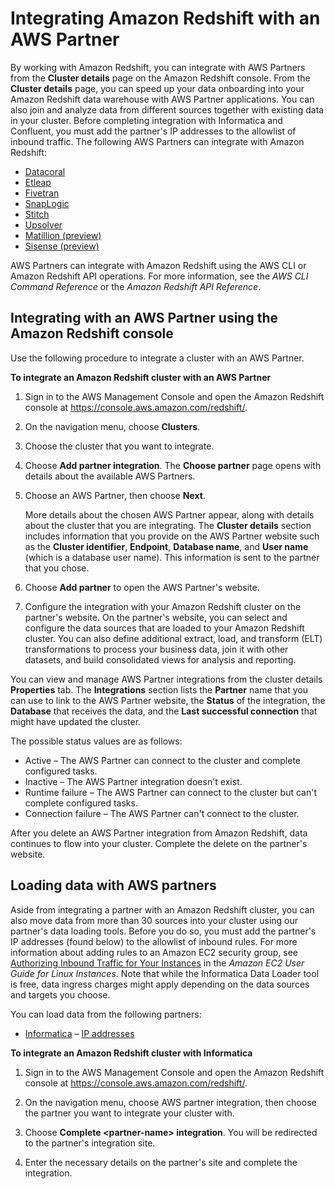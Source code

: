 # Integrating Amazon Redshift with an AWS Partner<a name="partner-integration"></a>

By working with Amazon Redshift, you can integrate with AWS Partners from the **Cluster details** page on the Amazon Redshift console\. From the **Cluster details** page, you can speed up your data onboarding into your Amazon Redshift data warehouse with AWS Partner applications\. You can also join and analyze data from different sources together with existing data in your cluster\. Before completing integration with Informatica and Confluent, you must add the partner's IP addresses to the allowlist of inbound traffic\. The following AWS Partners can integrate with Amazon Redshift: 
+ [Datacoral](https://www.datacoral.com/aws-partnership/)
+ [Etleap](https://etleap.com/partners/aws-amazon-web-services/)
+ [Fivetran](https://fivetran.com/partners/aws)
+ [SnapLogic](https://www.snaplogic.com/partners/amazon-web-services)
+ [Stitch](https://www.stitchdata.com/data-warehouses/amazon-redshift/)
+ [Upsolver](https://www.upsolver.com/integrations/redshift)
+ [Matillion \(preview\)](https://www.matillion.com/technology/cloud-data-warehouse/amazon-redshift/)
+ [Sisense \(preview\)](https://www.sisense.com/)

AWS Partners can integrate with Amazon Redshift using the AWS CLI or Amazon Redshift API operations\. For more information, see the *AWS CLI Command Reference* or the *Amazon Redshift API Reference*\. 

## Integrating with an AWS Partner using the Amazon Redshift console<a name="partner-integration-console"></a>

Use the following procedure to integrate a cluster with an AWS Partner\. 

**To integrate an Amazon Redshift cluster with an AWS Partner**

1. Sign in to the AWS Management Console and open the Amazon Redshift console at [https://console\.aws\.amazon\.com/redshift/](https://console.aws.amazon.com/redshift/)\.

1. On the navigation menu, choose **Clusters**\. 

1. Choose the cluster that you want to integrate\. 

1. Choose **Add partner integration**\. The **Choose partner** page opens with details about the available AWS Partners\. 

1. Choose an AWS Partner, then choose **Next**\. 

   More details about the chosen AWS Partner appear, along with details about the cluster that you are integrating\. The **Cluster details** section includes information that you provide on the AWS Partner website such as the **Cluster identifier**, **Endpoint**, **Database name**, and **User name** \(which is a database user name\)\. This information is sent to the partner that you chose\. 

1. Choose **Add partner** to open the AWS Partner's website\.

1. Configure the integration with your Amazon Redshift cluster on the partner's website\. On the partner's website, you can select and configure the data sources that are loaded to your Amazon Redshift cluster\. You can also define additional extract, load, and transform \(ELT\) transformations to process your business data, join it with other datasets, and build consolidated views for analysis and reporting\.  

You can view and manage AWS Partner integrations from the cluster details **Properties** tab\. The **Integrations** section lists the **Partner** name that you can use to link to the AWS Partner website, the **Status** of the integration, the **Database** that receives the data, and the **Last successful connection** that might have updated the cluster\. 

The possible status values are as follows: 
+ Active – The AWS Partner can connect to the cluster and complete configured tasks\.
+ Inactive – The AWS Partner integration doesn't exist\.
+ Runtime failure – The AWS Partner can connect to the cluster but can't complete configured tasks\.
+ Connection failure – The AWS Partner can't connect to the cluster\. 

After you delete an AWS Partner integration from Amazon Redshift, data continues to flow into your cluster\. Complete the delete on the partner's website\.

## Loading data with AWS partners<a name="partner-integration-data-load"></a>

Aside from integrating a partner with an Amazon Redshift cluster, you can also move data from more than 30 sources into your cluster using our partner's data loading tools\. Before you do so, you must add the partner's IP addresses \(found below\) to the allowlist of inbound rules\. For more information about adding rules to an Amazon EC2 security group, see [ Authorizing Inbound Traffic for Your Instances](https://docs.aws.amazon.com/AWSEC2/latest/UserGuide/authorizing-access-to-an-instance.html) in the *Amazon EC2 User Guide for Linux Instances*\. Note that while the Informatica Data Loader tool is free, data ingress charges might apply depending on the data sources and targets you choose\.

You can load data from the following partners:
+ [Informatica](https://www.informatica.com/solutions/explore-ecosystems/aws.html) – [IP addresses](https://knowledge.informatica.com/s/article/611041?language=en_US)

**To integrate an Amazon Redshift cluster with Informatica**

1. Sign in to the AWS Management Console and open the Amazon Redshift console at [https://console\.aws\.amazon\.com/redshift/](https://console.aws.amazon.com/redshift/)\.

1. On the navigation menu, choose AWS partner integration, then choose the partner you want to integrate your cluster with\.

1. Choose **Complete <partner\-name> integration**\. You will be redirected to the partner's integration site\.

1. Enter the necessary details on the partner's site and complete the integration\.
